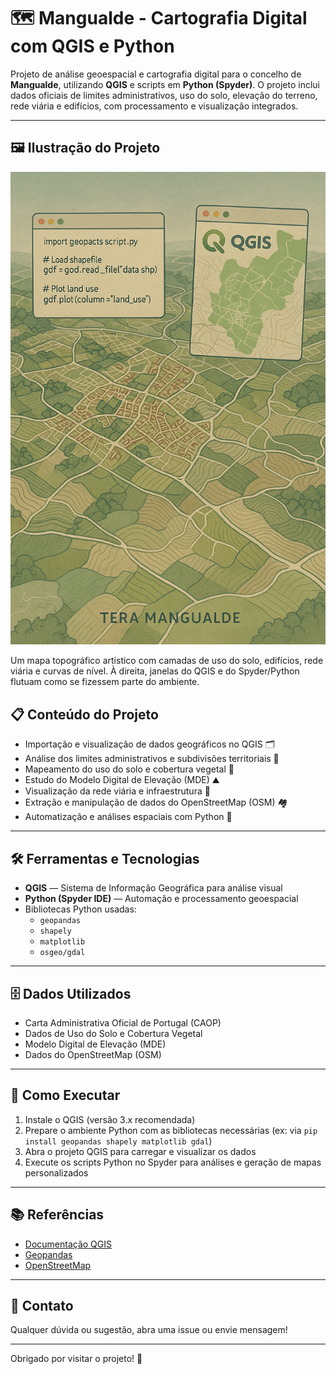 # 🗺️ Mangualde - Cartografia Digital com QGIS e Python

Projeto de análise geoespacial e cartografia digital para o concelho de **Mangualde**, utilizando **QGIS** e scripts em **Python (Spyder)**. O projeto inclui dados oficiais de limites administrativos, uso do solo, elevação do terreno, rede viária e edifícios, com processamento e visualização integrados.

---


## 🖼️ Ilustração do Projeto

![Mapa artístico de Mangualde](https://github.com/Cati94/mangualde-qgis-python-geospatial/blob/main/qgis.png)

Um mapa topográfico artístico com camadas de uso do solo, edifícios, rede viária e curvas de nível. À direita, janelas do QGIS e do Spyder/Python flutuam como se fizessem parte do ambiente.



## 📋 Conteúdo do Projeto

- Importação e visualização de dados geográficos no QGIS 🗂️  
- Análise dos limites administrativos e subdivisões territoriais 📐  
- Mapeamento do uso do solo e cobertura vegetal 🌳  
- Estudo do Modelo Digital de Elevação (MDE) ⛰️  
- Visualização da rede viária e infraestrutura 🚗  
- Extração e manipulação de dados do OpenStreetMap (OSM) 🏘️  
- Automatização e análises espaciais com Python 🐍  

---

## 🛠️ Ferramentas e Tecnologias

- **QGIS** — Sistema de Informação Geográfica para análise visual  
- **Python (Spyder IDE)** — Automação e processamento geoespacial  
- Bibliotecas Python usadas:  
  - `geopandas`  
  - `shapely`  
  - `matplotlib`  
  - `osgeo/gdal`  

---

## 🗄️ Dados Utilizados

- Carta Administrativa Oficial de Portugal (CAOP)  
- Dados de Uso do Solo e Cobertura Vegetal  
- Modelo Digital de Elevação (MDE)  
- Dados do OpenStreetMap (OSM)  

---

## 🚀 Como Executar

1. Instale o QGIS (versão 3.x recomendada)  
2. Prepare o ambiente Python com as bibliotecas necessárias (ex: via `pip install geopandas shapely matplotlib gdal`)  
3. Abra o projeto QGIS para carregar e visualizar os dados  
4. Execute os scripts Python no Spyder para análises e geração de mapas personalizados  

---

## 📚 Referências

- [Documentação QGIS](https://docs.qgis.org)  
- [Geopandas](https://geopandas.org)  
- [OpenStreetMap](https://www.openstreetmap.org)  

---

## 🤝 Contato

Qualquer dúvida ou sugestão, abra uma issue ou envie mensagem!

---

Obrigado por visitar o projeto! 🌟

